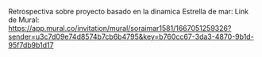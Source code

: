 Retrospectiva sobre proyecto basado en la dinamica Estrella de mar:
Link de Mural:
https://app.mural.co/invitation/mural/soraimar1581/1667051259326?sender=u3c7d09e74d8574b7cb6b4795&key=b760cc67-3da3-4870-9b1d-95f7db9b1d17


